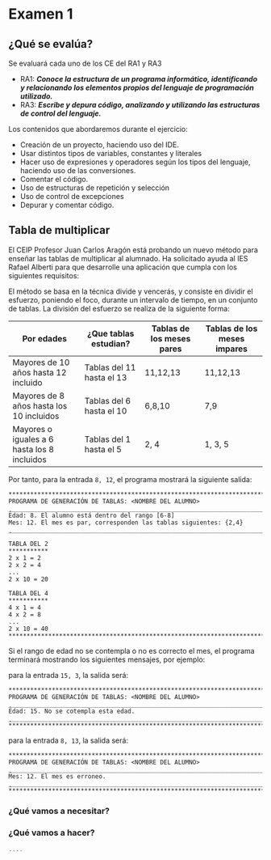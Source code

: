 # Examen 1
## ¿Qué se evalúa?
Se evaluará cada uno de los CE del RA1 y RA3
- RA1: ***Conoce la estructura de un programa informático, identificando y relacionando los elementos propios del lenguaje de programación utilizado.***
- RA3: ***Escribe y depura código, analizando y utilizando las estructuras de control del lenguaje.***

Los contenidos que abordaremos durante el ejercicio:
- Creación de un proyecto, haciendo uso del IDE.
- Usar distintos tipos de variables, constantes y literales
- Hacer uso de expresiones y operadores según los tipos del lenguaje, haciendo uso de las conversiones.
- Comentar el código.
- Uso de estructuras de repetición y selección
- Uso de control de excepciones
- Depurar y comentar código.

## Tabla de multiplicar
El CEIP Profesor Juan Carlos Aragón está probando un nuevo método para enseñar las tablas de multiplicar al alumnado. Ha solicitado ayuda al IES Rafael Alberti para que desarrolle una aplicación que cumpla con los siguientes requisitos:

El método se basa en la técnica divide y vencerás, y consiste en dividir el esfuerzo, poniendo el foco, durante un intervalo de tiempo, en un conjunto de tablas.
La división del esfuerzo se realiza de la siguiente forma:

| Por edades  |  ¿Que tablas estudian? |  Tablas de los meses pares | Tablas de los meses impares
|---|---|---|---|
|  Mayores de 10 años hasta 12 incluido | Tablas del 11 hasta el 13  | 11,12,13 | 11,12,13 | 
|  Mayores de 8 años hasta los 10 incluidos | Tablas del 6 hasta el 10  | 6,8,10 | 7,9 |
|  Mayores o iguales a 6 hasta los 8 incluidos | Tablas del 1 hasta el 5  | 2, 4 | 1, 3, 5 |

Por tanto, para la entrada ```8, 12```, el programa mostrará la siguiente salida:
~~~
*********************************************************************************
PROGRAMA DE GENERACIÓN DE TABLAS: <NOMBRE DEL ALUMNO>
̣̣̣_________________________________________________________________________________
Edad: 8. El alumno está dentro del rango [6-8]
Mes: 12. El mes es par, corresponden las tablas siguientes: {2,4}
̣̣̣_________________________________________________________________________________

TABLA DEL 2
***********
2 x 1 = 2
2 x 2 = 4
...
2 x 10 = 20

TABLA DEL 4
***********
4 x 1 = 4
4 x 2 = 8
...
2 x 10 = 40
*********************************************************************************

~~~
Si el rango de edad no se contempla o no es correcto el mes, el programa terminará mostrando los siguientes mensajes, por ejemplo:

para la entrada ```15, 3```, la salida será:
~~~
*********************************************************************************
PROGRAMA DE GENERACIÓN DE TABLAS: <NOMBRE DEL ALUMNO>
̣̣̣_________________________________________________________________________________
Edad: 15. No se cotempla esta edad.
̣̣̣_________________________________________________________________________________
*********************************************************************************
~~~
para la entrada ```8, 13```, la salida será:
~~~
*********************************************************************************
PROGRAMA DE GENERACIÓN DE TABLAS: <NOMBRE DEL ALUMNO>
̣̣̣_________________________________________________________________________________
Mes: 12. El mes es erroneo.
̣̣̣_________________________________________________________________________________
*********************************************************************************
~~~
### ¿Qué vamos a necesitar?

### ¿Qué vamos a hacer?


~~~ kt
....

~~~
